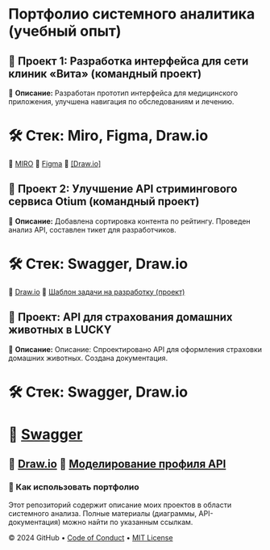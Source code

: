 # Портфолио системного аналитика (учебный опыт)

## 🔹 Проект 1: Разработка интерфейса для сети клиник «Вита» (командный проект)
📌 **Описание:** Разработан прототип интерфейса для медицинского приложения, улучшена навигация по обследованиям и лечению.
# 🛠 **Стек:** Miro, Figma, Draw.io  
📎 [MIRO](https://miro.com/app/board/uXjVLXgAJ8s=/?share_link_id=158414094240=drive_link)
📎 [Figma](https://www.figma.com/design/CazFYiDPc6prh0GchljOqu/%D0%A0%D0%B0%D0%B1%D0%BE%D1%87%D0%B8%D0%B9-%D1%84%D0%B0%D0%B9%D0%BB-%D1%81-%D0%BF%D1%80%D0%BE%D1%82%D0%BE%D1%82%D0%B8%D0%BF%D0%B0%D0%BC%D0%B8-(Copy)?node-id=18236-1010&t=RHeCxcDSoAVAb8Pg-1=drive_link)
📎 [[Draw.io]](https://drive.google.com/file/d/1161jztbsNGq7BHPs5pPVJsP_-5YUDG5o/view?usp=sharing=drive_link)

## 🔹 Проект 2: Улучшение API стримингового сервиса Otium (командный проект)
📌 **Описание:** Добавлена сортировка контента по рейтингу. Проведен анализ API, составлен тикет для разработчиков.
# 🛠 **Стек:** Swagger, Draw.io  
📎 [Draw.io](https://drive.google.com/file/d/1gqT5zrLzjXeFtcBtAZ5f09PpfcD0izZ-/view?usp=sharing=drive_link)
📎 [Шаблон задачи на разработку (проект)](https://docs.google.com/document/d/1PfHHCawxsDJNgRoEjpdre7mC5jwwmcPw/edit?usp=sharing&ouid=117938446731862945970&rtpof=true&sd=true=drive_link)

## 🔹 Проект: API для страхования домашних животных в LUCKY
📌 **Описание:** Описание: Спроектировано API для оформления страховки домашних животных. Создана документация.
# 🛠 **Стек:** Swagger, Draw.io  
# 📎 [Swagger](https://app.swaggerhub.com/apis/pdv1001/dz2/1.0.1)
📎 [Draw.io](https://drive.google.com/file/d/1_Ysiibja0vLReAFLsBNJDtIBM_DYLus9/view?usp=sharing)
📎 [Моделирование профиля API](https://docs.google.com/document/d/17UZaxn-uXRXQSEugITU4xVLCFm4acaHznKkaT4XFlOs/edit?usp=sharing)
---

### 🔹 Как использовать портфолио
Этот репозиторий содержит описание моих проектов в области системного анализа. Полные материалы (диаграммы, API-документация) можно найти по указанным ссылкам.



&copy; 2024 GitHub &bull; [Code of Conduct](https://www.contributor-covenant.org/version/2/1/code_of_conduct/code_of_conduct.md) &bull; [MIT License](https://gh.io/mit)

</footer>
